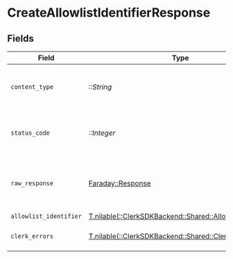 # CreateAllowlistIdentifierResponse


## Fields

| Field                                                                                                   | Type                                                                                                    | Required                                                                                                | Description                                                                                             |
| ------------------------------------------------------------------------------------------------------- | ------------------------------------------------------------------------------------------------------- | ------------------------------------------------------------------------------------------------------- | ------------------------------------------------------------------------------------------------------- |
| `content_type`                                                                                          | *::String*                                                                                              | :heavy_check_mark:                                                                                      | HTTP response content type for this operation                                                           |
| `status_code`                                                                                           | *::Integer*                                                                                             | :heavy_check_mark:                                                                                      | HTTP response status code for this operation                                                            |
| `raw_response`                                                                                          | [Faraday::Response](https://www.rubydoc.info/gems/faraday/Faraday/Response)                             | :heavy_check_mark:                                                                                      | Raw HTTP response; suitable for custom response parsing                                                 |
| `allowlist_identifier`                                                                                  | [T.nilable(::ClerkSDKBackend::Shared::AllowlistIdentifier)](../../models/shared/allowlistidentifier.md) | :heavy_minus_sign:                                                                                      | Success                                                                                                 |
| `clerk_errors`                                                                                          | [T.nilable(::ClerkSDKBackend::Shared::ClerkErrors)](../../models/shared/clerkerrors.md)                 | :heavy_minus_sign:                                                                                      | Request was not successful                                                                              |